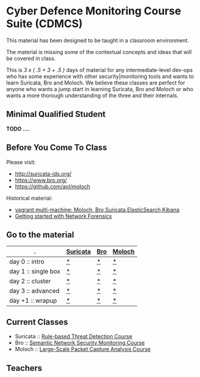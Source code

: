 # Cyber Defence Monitoring Course Suite (CDMCS)

This material has been designed to be taught in a classroom environment.

The material is missing some of the contextual concepts and ideas that will be covered in class.

This is *3 x ( .5 + 3 + .5 )* days of material for any intermediate-level dev-ops who has some experience with other security|monitoring tools and wants to learn Suricata, Bro and Moloch. We believe these classes are perfect for anyone who wants a jump start in learning Suricata, Bro and Moloch or who wants a more thorough understanding of the three and their internals.

## Minimal Qualified Student

**TODO ....**

## Before You Come To Class

Please visit:

 * http://suricata-ids.org/
 * https://www.bro.org/
 * https://github.com/aol/moloch

Historical material:
 * [vagrant multi-machine: Moloch, Bro,Suricata,ElasticSearch,Kibana](https://github.com/hillar/vagrant_moloch_bro_suricata)
 * [Getting started with
Network Forensics](http://slides.com/hillar/network-forensics#/)

## Go to the material

.| [Suricata](./suricata/README.md) | [Bro](./bro/README.md) | [Moloch](./moloch/README.md)  
--- | --- | --- | ---
day 0 :: intro| [*](./suricata/day_intro/README.md) | [*](./bro/day_intro/README.md) | [*](./moloch/day_intro/README.md)
day 1  :: single box| [*](./suricata/day1/README.md) | [*](./bro/day1/README.md) | [*](./moloch/day1/README.md)
day 2 :: cluster| [*](./suricata/day2/README.md) | [*](./bro/day2/README.md) | [*](./moloch/day2/README.md)
day 3 :: advanced| [*](./suricata/day3/README.md)| [*](./bro/day3/README.md)| [*](./moloch/day3/README.md)
day +1 :: wrapup| [*](./suricata/day_last/README.md)| [*](./bro/day_last/README.md) | [*](./moloch/day_last/README.md)

## Current Classes

 * Suricata :: [Rule-based Threat Detection Course](https://ccdcoe.org/cyber-defence-monitoring-course-suite-module-1.html)
 * Bro :: [Semantic Network Security Monitoring Course](https://ccdcoe.org/cyber-defence-monitoring-course-suite-module-2.html)
 * Moloch :: [Large-Scale Packet Capture Analysis Course](https://ccdcoe.org/cyber-defence-monitoring-course-suite-module-3.html)

## Teachers
